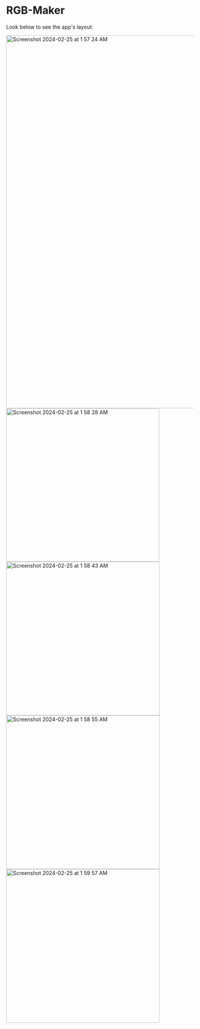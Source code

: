 # RGB-Maker
Look below to see the app's layout:

<img width="1000" alt="Screenshot 2024-02-25 at 1 57 24 AM" src="https://github.com/smkilaru213/RGB-Maker/assets/160697161/31c199fd-309f-4395-80b1-4edfadaf0788">
<img width="411" alt="Screenshot 2024-02-25 at 1 58 28 AM" src="https://github.com/smkilaru213/RGB-Maker/assets/160697161/29112c73-bd8d-4198-b19c-ac0cc91f2444">
<img width="412" alt="Screenshot 2024-02-25 at 1 58 43 AM" src="https://github.com/smkilaru213/RGB-Maker/assets/160697161/19ee3e64-d4c6-48d5-a8b1-d5ad1332bcba">
<img width="412" alt="Screenshot 2024-02-25 at 1 58 55 AM" src="https://github.com/smkilaru213/RGB-Maker/assets/160697161/41ab9306-9450-44eb-b301-a26913c53b24">
<img width="412" alt="Screenshot 2024-02-25 at 1 59 57 AM" src="https://github.com/smkilaru213/RGB-Maker/assets/160697161/a7a7e274-0543-420e-960c-e32af9a8fde2">

